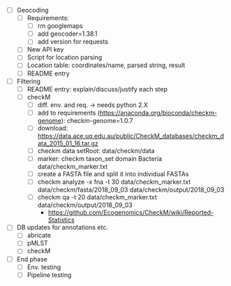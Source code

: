 * [ ] Geocoding
    * [ ] Requirements:
        * [ ] rm googlemaps
        * [ ] add geocoder=1.38.1
        * [ ] add version for requests
    * [ ] New API key
    * [ ] Script for location parsing
    * [ ] Location table: coordinates/name, parsed string, result
    * [ ] README entry
* [ ] Filtering
    * [ ] README entry: explain/discuss/justify each step
    * [ ] checkM
        * [ ] diff. env. and req. -> needs python 2.X
        * [ ] add to requirements (https://anaconda.org/bioconda/checkm-genome): checkm-genome=1.0.7
        * [ ] download: https://data.ace.uq.edu.au/public/CheckM_databases/checkm_data_2015_01_16.tar.gz
        * [ ] checkm data setRoot: data/checkm/data
        * [ ] marker: checkm taxon_set domain Bacteria data/checkm_marker.txt
        * [ ] create a FASTA file and split it into individual FASTAs
        * [ ] checkm analyze -x fna -t 30 data/checkm_marker.txt data/checkm/fasta/2018_09_03 data/checkm/output/2018_09_03
        * [ ] checkm qa -t 20 data/checkm_marker.txt data/checkm/output/2018_09_03
            - https://github.com/Ecogenomics/CheckM/wiki/Reported-Statistics
* [ ] DB updates for annotations etc.
    * [ ] abricate
    * [ ] pMLST
    * [ ] checkM
* [ ] End phase
    * [ ] Env. testing
    * [ ] Pipeline testing
